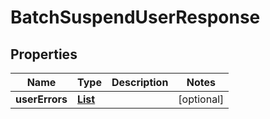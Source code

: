 

# BatchSuspendUserResponse


## Properties

| Name | Type | Description | Notes |
|------------ | ------------- | ------------- | -------------|
|**userErrors** | [**List**](List.md) |  |  [optional] |



